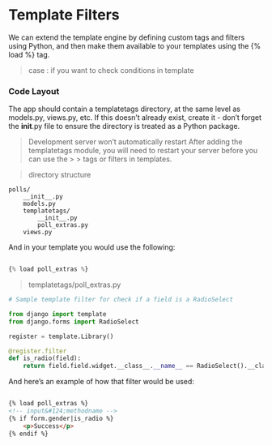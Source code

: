 # Template Filters

We can extend the template engine by defining custom tags and filters using Python, and then make them available to your templates using the {% load %} tag.

> case : if you want to check conditions in template

### Code Layout

The app should contain a templatetags directory, at the same level as models.py, views.py, etc. If this doesn’t already exist, create it - don’t forget the __init__.py file to ensure the directory is treated as a Python package.

> Development server won’t automatically restart
> After adding the templatetags module, you will need to restart your server before you can use the > > tags or filters in templates.

> directory structure

```
polls/
    __init__.py
    models.py
    templatetags/
        __init__.py
        poll_extras.py
    views.py
```

And in your template you would use the following:

```python

{% load poll_extras %}

```

> templatetags/poll_extras.py

```python
# Sample template filter for check if a field is a RadioSelect

from django import template
from django.forms import RadioSelect

register = template.Library()

@register.filter
def is_radio(field):
    return field.field.widget.__class__.__name__ == RadioSelect().__class__.__name__
```

And here’s an example of how that filter would be used:

```html

{% load poll_extras %}
<!-- input&#124;methodname -->
{% if form.gender|is_radio %}
    <p>Success</p>
{% endif %}
```
